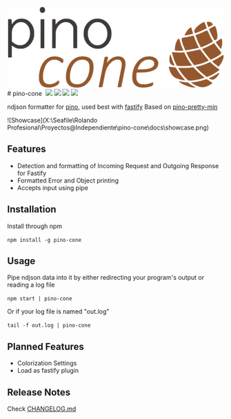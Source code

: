 <div align="center">
<img width="500" src="docs/pino-cone-logo.svg" alt="pino-cone Logo">
</div>
# pino-cone&nbsp;&nbsp;<img src="https://badgen.net/badge/build/works%20on%20my%20computer/green"/>&nbsp;<img src="https://badgen.net/badge/uses/JS/yellow"/>&nbsp;<img src="https://badgen.net/badge/designed%20in/MS Paint/blue"/>&nbsp;<img src="https://badgen.net/badge/made%20with/%E2%9D%A4/red" />

ndjson formatter for [pino](https://www.npmjs.com/package/pino), used best with [fastify](https://www.fastify.io/)
Based on [pino-pretty-min](https://www.npmjs.com/package/pino-pretty-min)

![Showcase](X:\Seafile\Rolando Profesional\Proyectos\@Independiente\pino-cone\docs\showcase.png)

## Features

- Detection and formatting of Incoming Request and Outgoing Response for Fastify
- Formatted Error and Object printing
- Accepts input using pipe

## Installation

Install through npm

`npm install -g pino-cone`

## Usage

Pipe ndjson data into it by either redirecting your program's output or reading a log file

`npm start | pino-cone`

Or if your log file is named "out.log"

`tail -f out.log | pino-cone`

## Planned Features

- Colorization Settings
- Load as fastify plugin

## Release Notes

Check [CHANGELOG.md](https://github.com/rolandostar/pino-cone/blob/master/CHANGELOG.md)


